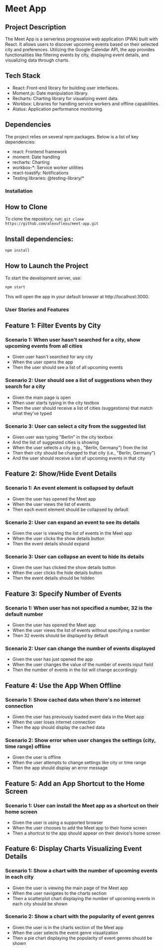 # Meet App

## Project Description
The Meet App is a serverless progressive web application (PWA) built with React. It allows users to discover upcoming events based on their selected city and preferences. Utilizing the Google Calendar API, the app provides functionalities like filtering events by city, displaying event details, and visualizing data through charts.

## Tech Stack
- React: Front-end library for building user interfaces.
- Moment.js: Date manipulation library.
- Recharts: Charting library for visualizing event data.
- Workbox: Libraries for handling service workers and offline capabilities.
- Atatus: Application performance monitoring.

## Dependencies
The project relies on several npm packages. Below is a list of key dependencies:

- react: Frontend framework
- moment: Date handling
- recharts: Charting
- workbox-*: Service worker utilities
- react-toastify: Notifications
- Testing libraries: @testing-library/*

### Installation

## How to Clone
To clone the repository, run: `git clone https://github.com/alexuflexu/meet-app.git`

## Install dependencies:

   ```sh
   npm install
   ```

## How to Launch the Project
To start the development server, use:

   ```sh
   npm start
   ```
This will open the app in your default browser at http://localhost:3000.

### User Stories and Features 

## Feature 1: Filter Events by City

### Scenario 1: When user hasn't searched for a city, show upcoming events from all cities
* Given user hasn't searched for any city
* When the user opens the app
* Then the user should see a list of all upcoming events

### Scenario 2: User should see a list of suggestions when they search for a city
* Given the main page is open
* When user starts typing in the city textbox
* Then the user should receive a list of cities (suggestions) that match what they've typed

### Scenario 3: User can select a city from the suggested list
* Given user was typing "Berlin" in the city textbox
* And the list of suggested cities is showing
* When the user selects a city (e.g., "Berlin, Germany") from the list
* Then their city should be changed to that city (i.e., "Berlin, Germany")
* And the user should receive a list of upcoming events in that city

## Feature 2: Show/Hide Event Details

### Scenario 1: An event element is collapsed by default
* Given the user has opened the Meet app
* When the user views the list of events
* Then each event element should be collapsed by default

### Scenario 2: User can expand an event to see its details
* Given the user is viewing the list of events in the Meet app
* When the user clicks the show details button
* Then the event details should expand

### Scenario 3: User can collapse an event to hide its details
* Given the user has clicked the show details button
* When the user clicks the hide details button
* Then the event details should be hidden

## Feature 3: Specify Number of Events

### Scenario 1: When user has not specified a number, 32 is the default number
* Given the user has opened the Meet app
* When the user views the list of events without specifying a number
* Then 32 events should be displayed by default

### Scenario 2: User can change the number of events displayed
* Given the user has just opened the app
* When the user changes the value of the number of events input field
* Then the number of events in the list will change accordingly

## Feature 4: Use the App When Offline

### Scenario 1: Show cached data when there's no internet connection
* Given the user has previously loaded event data in the Meet app
* When the user loses internet connection
* Then the app should display the cached data

### Scenario 2: Show error when user changes the settings (city, time range) offline
* Given the user is offline
* When the user attempts to change settings like city or time range
* Then the app should display an error message

## Feature 5: Add an App Shortcut to the Home Screen

### Scenario 1: User can install the Meet app as a shortcut on their home screen
* Given the user is using a supported browser
* When the user chooses to add the Meet app to their home screen
* Then a shortcut to the app should appear on their device's home screen

## Feature 6: Display Charts Visualizing Event Details

### Scenario 1: Show a chart with the number of upcoming events in each city
* Given the user is viewing the main page of the Meet app
* When the user navigates to the charts section
* Then a scatterplot chart displaying the number of upcoming events in each city should be shown

### Scenario 2: Show a chart with the popularity of event genres
* Given the user is in the charts section of the Meet app
* When the user selects the event genre visualization
* Then a pie chart displaying the popularity of event genres should be shown
